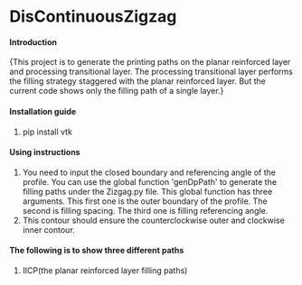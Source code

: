 # DisContinuousZigzag

#### Introduction
{This project is to generate the printing paths on the planar reinforced layer and processing transitional layer. The processing transitional layer performs the filling strategy staggered with the planar reinforced layer. But the current code shows only the filling path of a single layer.}

#### Installation guide

1.  pip install vtk

#### Using instructions

1.  You need to input the closed boundary and referencing angle of the profile. You can use the global function 'genDpPath' to generate the filling paths under the Zizgag.py file. This global function has three arguments. This first one is the outer boundary of the profile. The second is filling spacing. The third one is filling referencing angle.
2. This contour should ensure the counterclockwise outer and clockwise inner contour.

#### The following is to show three different paths
1. IICP(the planar reinforced layer filling paths)


